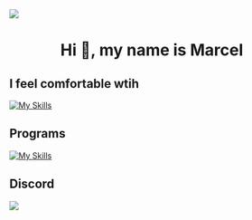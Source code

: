<img src='https://i.imgur.com/vAd6Au8.png' />

<h1 align="center">Hi 👋, my name is Marcel</h1>

## I feel comfortable wtih
[![My Skills](https://skillicons.dev/icons?i=html,css,js,react,nextjs,git,lua)](https://skillicons.dev)

## Programs
[![My Skills](https://skillicons.dev/icons?i=vscode,figma,github)](https://skillicons.dev)

## Discord
<a href= 'https://discord.com/users/824413575577469018'><img src='https://lanyard-profile-readme.vercel.app/api/824413575577469018' /></a>
